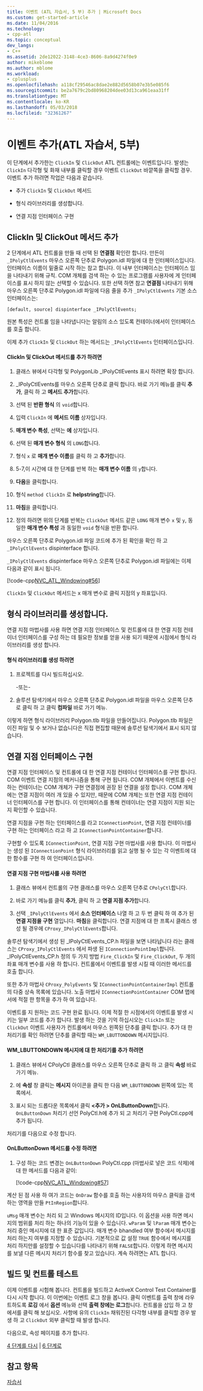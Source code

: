 ```yaml
---
title: 이벤트 (ATL 자습서, 5 부) 추가 | Microsoft Docs
ms.custom: get-started-article
ms.date: 11/04/2016
ms.technology:
- cpp-atl
ms.topic: conceptual
dev_langs:
- C++
ms.assetid: 2de12022-3148-4ce3-8606-8a9d4274f0e9
author: mikeblome
ms.author: mblome
ms.workload:
- cplusplus
ms.openlocfilehash: a118cf29546ac8dae2e882d5658b07e3b5e085f6
ms.sourcegitcommit: be2a7679c2bd80968204dee03d13ca961eaa31ff
ms.translationtype: MT
ms.contentlocale: ko-KR
ms.lasthandoff: 05/03/2018
ms.locfileid: "32361267"
---
```

# <a name="adding-an-event-atl-tutorial-part-5"></a>이벤트 추가(ATL 자습서, 5부)
이 단계에서 추가한는 `ClickIn` 및 `ClickOut` ATL 컨트롤에는 이벤트입니다. 발생는 `ClickIn` 다각형 및 화재 내부를 클릭할 경우 이벤트 `ClickOut` 바깥쪽을 클릭할 경우. 이벤트 추가 하려면 작업은 다음과 같습니다.  
  
-   추가 `ClickIn` 및 `ClickOut` 메서드  
  
-   형식 라이브러리를 생성합니다.  
  
-   연결 지점 인터페이스 구현  
  
## <a name="adding-the-clickin-and-clickout-methods"></a>ClickIn 및 ClickOut 메서드 추가  
 2 단계에서 ATL 컨트롤을 만들 때 선택 된 **연결점** 확인란 합니다. 만든이 `_IPolyCtlEvents` 마우스 오른쪽 단추로 Polygon.idl 파일에 대 한 인터페이스입니다. 인터페이스 이름이 밑줄로 시작 하는 참고 합니다. 이 내부 인터페이스는 인터페이스 임을 나타내기 위해 규칙. COM 개체를 검색 하는 수 있는 프로그램를 사용자에 게 인터페이스를 표시 하지 않는 선택할 수 있습니다. 또한 선택 하면 참고 **연결점** 나타내기 위해 마우스 오른쪽 단추로 Polygon.idl 파일에 다음 줄을 추가 `_IPolyCtlEvents` 기본 소스 인터페이스는:  
  
 `[default, source] dispinterface _IPolyCtlEvents;`  
  
 원본 특성은 컨트롤 임을 나타냅니다는 알림의 소스 있도록 컨테이너에서이 인터페이스를 호출 합니다.  
  
 이제 추가 `ClickIn` 및 `ClickOut` 하는 메서드는 `_IPolyCtlEvents` 인터페이스입니다.  
  
#### <a name="to-add-the-clickin-and-clickout-methods"></a>ClickIn 및 ClickOut 메서드를 추가 하려면  
  
1.  클래스 뷰에서 다각형 및 PolygonLib _IPolyCtlEvents 표시 하려면 확장 합니다.  
  
2.  _IPolyCtlEvents를 마우스 오른쪽 단추로 클릭 합니다. 바로 가기 메뉴를 클릭 **추가**, 클릭 하 고 **메서드 추가**합니다.  
  
3.  선택 된 **반환 형식** 의 `void`합니다.  
  
4.  입력 `ClickIn` 에 **메서드 이름** 상자입니다.  
  
5.  **매개 변수 특성**, 선택는 **에** 상자입니다.  
  
6.  선택 된 **매개 변수 형식** 의 `LONG`합니다.  
  
7.  형식 `x` 로 **매개 변수 이름**를 클릭 하 고 **추가**합니다.  
  
8.  5-7,이 시간에 대 한 단계를 반복 하는 **매개 변수 이름** 의 `y`합니다.  
  
9. **다음**을 클릭합니다.  
  
10. 형식 `method ClickIn` 로 **helpstring**합니다.  
  
11. **마침**을 클릭합니다.  
  
12. 정의 하려면 위의 단계를 반복는 `ClickOut` 메서드 같은 `LONG` 매개 변수 `x` 및 `y`, 동일한 **매개 변수 특성** 과 동일한 `void` 형식을 반환 합니다.  
  
 마우스 오른쪽 단추로 Polygon.idl 파일 코드에 추가 된 확인을 확인 하 고 `_IPolyCtlEvents` dispinterface 합니다.  
  
 `_IPolyCtlEvents` dispinterface 마우스 오른쪽 단추로 Polygon.idl 파일에는 이제 다음과 같이 표시 됩니다.  
  
 [!code-cpp[NVC_ATL_Windowing#56](../atl/codesnippet/cpp/adding-an-event-atl-tutorial-part-5_1.idl)]  
  
 `ClickIn` 및 `ClickOut` 메서드는 x 매개 변수로 클릭 지점의 y 좌표입니다.  
  
## <a name="generating-the-type-library"></a>형식 라이브러리를 생성합니다.  
 연결 지점 마법사를 사용 하면 연결 지점 인터페이스 및 컨트롤에 대 한 연결 지점 컨테이너 인터페이스를 구성 하는 데 필요한 정보를 얻을 사용 되기 때문에 시점에서 형식 라이브러리를 생성 합니다.  
  
#### <a name="to-generate-the-type-library"></a>형식 라이브러리를 생성 하려면  
  
1.  프로젝트를 다시 빌드하십시오.  
  
     -또는-  
  
2.  솔루션 탐색기에서 마우스 오른쪽 단추로 Polygon.idl 파일을 마우스 오른쪽 단추로 클릭 하 고 클릭 **컴파일** 바로 가기 메뉴.  
  
 이렇게 하면 형식 라이브러리 Polygon.tlb 파일을 만들어집니다. Polygon.tlb 파일은 이진 파일 및 수 보거나 없습니다은 직접 편집할 때문에 솔루션 탐색기에서 표시 되지 않습니다.  
  
## <a name="implementing-the-connection-point-interfaces"></a>연결 지점 인터페이스 구현  
 연결 지점 인터페이스 및 컨트롤에 대 한 연결 지점 컨테이너 인터페이스를 구현 합니다. COM 이벤트 연결 지점의 메커니즘을 통해 구현 됩니다. COM 개체에서 이벤트를 수신 하는 컨테이너는 COM 개체가 구현 연결점에 권장 된 연결을 설정 합니다. COM 개체에는 연결 지점이 여러 개 있을 수 있지만, 때문에 COM 개체는 또한 연결 지점 컨테이너 인터페이스를 구현 합니다. 이 인터페이스를 통해 컨테이너는 연결 지점이 지원 되는지 확인할 수 있습니다.  
  
 연결 지점을 구현 하는 인터페이스를 라고 `IConnectionPoint`, 연결 지점 컨테이너를 구현 하는 인터페이스 라고 하 고 `IConnectionPointContainer`합니다.  
  
 구현할 수 있도록 `IConnectionPoint`, 연결 지점 구현 마법사를 사용 합니다. 이 마법사는 생성 된 `IConnectionPoint` 형식 라이브러리를 읽고 실행 될 수 있는 각 이벤트에 대 한 함수를 구현 하 여 인터페이스입니다.  
  
#### <a name="to-use-the-implement-connection-point-wizard"></a>연결 지점 구현 마법사를 사용 하려면  
  
1.  클래스 뷰에서 컨트롤의 구현 클래스를 마우스 오른쪽 단추로 `CPolyCtl`합니다.  
  
2.  바로 가기 메뉴를 클릭 **추가**, 클릭 하 고 **연결 지점 추가**합니다.  
  
3.  선택 `_IPolyCtlEvents` 에서 **소스 인터페이스** 나열 하 고 두 번 클릭 하 여 추가 된 **연결 지점을 구현** 열입니다. **마침**을 클릭합니다. 연결 지점에 대 한 프록시 클래스 생성 될 경우에 `CProxy_IPolyCtlEvents`합니다.  
  
 솔루션 탐색기에서 생성 된 _IPolyCtlEvents_CP.h 파일을 보면 나타납니다 라는 클래스는 `CProxy_IPolyCtlEvents` 에서 파생 된 `IConnectionPointImpl`합니다. _IPolyCtlEvents_CP.h 정의 두 가지 방법 `Fire_ClickIn` 및 `Fire_ClickOut`, 두 개의 좌표 매개 변수를 사용 하 합니다. 컨트롤에서 이벤트를 발생 시킬 때 이러한 메서드를 호출 합니다.  
  
 또한 추가 마법사 `CProxy_PolyEvents` 및 `IConnectionPointContainerImpl` 컨트롤의 다중 상속 목록에 있습니다. 노출 마법사 `IConnectionPointContainer` COM 맵에서에 적절 한 항목을 추가 하 여 있습니다.  
  
 이벤트를 지 원하는 코드 구현 완료 됩니다. 이제 적절 한 시점에서의 이벤트를 발생 시키는 일부 코드를 추가 합니다. 발생 하는 것을 기억 하십시오는 `ClickIn` 또는 `ClickOut` 이벤트 사용자가 컨트롤에서 마우스 왼쪽된 단추를 클릭 합니다. 추가 대 한 처리기를 확인 하려면 단추를 클릭할 때는 `WM_LBUTTONDOWN` 메시지입니다.  
  
#### <a name="to-add-a-handler-for-the-wmlbuttondown-message"></a>WM_LBUTTONDOWN 메시지에 대 한 처리기를 추가 하려면  
  
1.  클래스 뷰에서 CPolyCtl 클래스를 마우스 오른쪽 단추로 클릭 하 고 클릭 **속성** 바로 가기 메뉴.  
  
2.  에 **속성** 창 클릭는 **메시지** 아이콘을 클릭 한 다음 `WM_LBUTTONDOWN` 왼쪽에 있는 목록에서.  
  
3.  표시 되는 드롭다운 목록에서 클릭  **\<추가 > OnLButtonDown**합니다. `OnLButtonDown` 처리기 선언 PolyCtl.h에 추가 되 고 처리기 구현 PolyCtl.cpp에 추가 됩니다.  
  
 처리기를 다음으로 수정 합니다.  
  
#### <a name="to-modify-the-onlbuttondown-method"></a>OnLButtonDown 메서드를 수정 하려면  
  
1.  구성 하는 코드 변경는 `OnLButtonDown` PolyCtl.cpp (마법사로 넣은 코드 삭제)에 대 한 메서드를 다음과 같이:  
  
     [!code-cpp[NVC_ATL_Windowing#57](../atl/codesnippet/cpp/adding-an-event-atl-tutorial-part-5_2.cpp)]  
  
 계산 된 점 사용 하 여가 코드는 `OnDraw` 함수를 호출 하는 사용자의 마우스 클릭을 검색 하는 영역을 만들 `PtInRegion`합니다.  
  
 `uMsg` 매개 변수는 처리 되 고 Windows 메시지의 ID입니다. 이 옵션을 사용 하면 메시지의 범위를 처리 하는 하나의 기능이 있을 수 있습니다. `wParam` 및 `lParam` 매개 변수는 처리 중인 메시지에 대 한 표준 값입니다. 매개 변수 bhandled 여부 함수에서 메시지를 처리 하는지 여부를 지정할 수 있습니다. 기본적으로 값 설정 `TRUE` 함수에서 메시지를 처리 하지만를 설정할 수 있습니다를 나타내기 위해 `FALSE`합니다. 이렇게 하면 메시지를 보낼 다른 메시지 처리기 함수를 찾고 있습니다. 계속 하려면는 ATL 합니다.  
  
## <a name="building-and-testing-the-control"></a>빌드 및 컨트롤 테스트  
 이제 이벤트를 시험해 봅니다. 컨트롤을 빌드하고 ActiveX Control Test Container를 다시 시작 합니다. 이 이번에는 이벤트 로그 창을 봅니다. 클릭 이벤트를 출력 창에 라우트하도록 **로깅** 에서 **옵션** 메뉴와 선택 **출력 창에는 로그**합니다. 컨트롤을 삽입 하 고 창에서를 클릭 해 보십시오. 사항에 유의 `ClickIn` 채워진된 다각형 내부를 클릭할 경우 발생 하 고 `ClickOut` 외부 클릭할 때 발생 합니다.  
  
 다음으로, 속성 페이지를 추가 합니다.  
  
 [4 단계를 다시](../atl/changing-the-drawing-code-atl-tutorial-part-4.md) &#124; [6 단계로](../atl/adding-a-property-page-atl-tutorial-part-6.md)  
  
## <a name="see-also"></a>참고 항목  
 [자습서](../atl/active-template-library-atl-tutorial.md)

